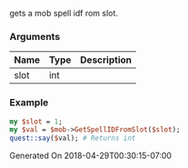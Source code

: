 gets a mob spell idf rom slot.
### Arguments
**Name**|**Type**|**Description**
:---|:---|:---
slot|int|

### Example

```perl
my $slot = 1;
my $val = $mob->GetSpellIDFromSlot($slot);
quest::say($val); # Returns int
```


Generated On 2018-04-29T00:30:15-07:00